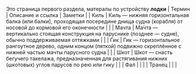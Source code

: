 Это страница первого раздела, матералы по устройству **лодки**
| Термин | Описание и ссылка                                                                                                                  | Заметки |
| Киль   | Киль — нижняя горизонтальная балка (или балки), проходящая посередине днища судна (корабля) от носовой до кормовой его оконечности |         |
| Мачта  | Ма́чта — вертикально стоящая конструкция на паруснике (позднее — судне), обычно поддерживаемая оттяжками                           |         |
| Гик    | Гик — горизонтальное рангоутное дерево, одним концом (пяткой) подвижно скреплённое с нижней частью мачты парусного судна           |         |
| Шкот   | Шкот — снасть бегучего такелажа, предназначенная для растягивания нижних (шкотовых) углов парусов по рею или гику                  |         |
| Фал    |                                                                                                                                    |         |
| Транец |                                                                                                                                    |         |
